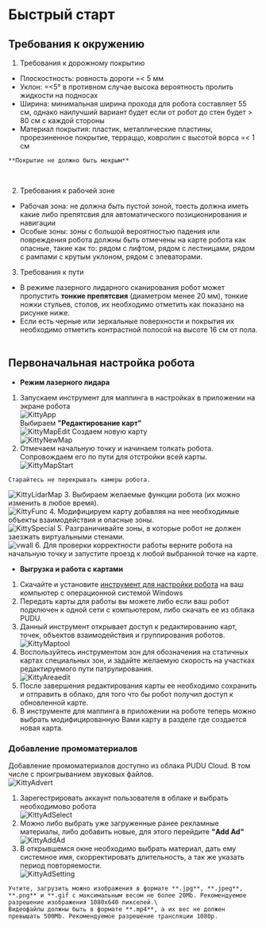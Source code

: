 # Быстрый старт

## Требования к окружению

1. Требования к дорожному покрытию

* Плоскостность: ровность дороги =< 5 мм
* Уклон: =<5° в противном случае высока вероятность пролить жидкости на подносах
* Ширина: минимальная ширина прохода для робота составляет 55 см, однако наилучший вариант будет если от робот до стен будет > 80 см с каждой стороны
* Материал покрытия: пластик, металлические пластины, прорезиненное покрытие, терраццо, ковролин с высотой ворса =< 1 см

```warning
**Покрытие не должно быть мокрым**
```
![]()
![]()
![]()

2. Требования к рабочей зоне

* Рабочая зона: не должна быть пустой зоной, тоесть должна иметь какие либо препятсвия для автоматического позиционирования и навигации
* Особые зоны: зоны с большой вероятностью падения или повреждения робота должны быть отмечены на карте робота как опасные, такие как то: рядом с лифтом, рядом с лестницами, рядом с рампами с крутым уклоном, рядом с элеваторами.

3. Требования к пути

* В режиме лазерного лидарного сканирования робот может пропустить **тонкие препятсвия** (диаметром менее 20 мм), тонкие ножки стульев, столов, их необходимо отметить как показано на рисунке ниже.
![]()
* Если есть черные или зеркальные поверхности и покрытия их необходимо отметить контрастной полосой на высоте 16 см от пола.
![]()

## Первоначальная настройка робота

* **Режим лазерного лидара**
1. Запускаем инструмент для маппинга в настройках в приложении на экране робота \
![KittyApp](/assets/images/Kitty_AppSettings.png)\
Выбираем **"Редактирование карт"**\
![KittyMapEdit](/assets/images/Kitty_mapedit.png)
Создаем новую карту\
![KittyNewMap](/assets/images/Kitty_newmap.png)
2. Отмечаем начальную точку и начинаем толкать робота. Сопровождаем его по пути для отстройки всей карты.\
![KittyMapStart](/assets/images/Kitty_carrymapping.png)
```warning
Старайтесь не перекрывать камеры робота.
```
![KittyLidarMap](/assets/images/Kitty_lidarmapping.png)
3. Выбираем желаемые функции робота (их можно изменить в любое время).\
![KittyFunc](/assets/images/Kitty_function.png) 
4. Модифицируем карту добавляя на нее необходимые объекты взаимодействия и опасные зоны.\
![KittySpecial](/assets/images/Kitty_app_specialelements.png)
5. Разграничивайте зоны, в которые робот не должен заезжать виртуальными стенами.\
![vwall](/assets/images/Kitty_vwall.png)
6. Для проверки корректности работы верните робота на начальную точку и запустите проезд к любой выбранной точке на карте.

* **Выгрузка и работа с картами**

1. Скачайте и установите [инструмент для настройки робота](https://drive.google.com/file/d/19j2bC97eX-4JQcutR7iZ3ihO7hQ9vYTp/view?usp=sharing) на ваш компьютер с операционной системой Windows
2. Передать карты для работы вы можете либо если ваш робот подключен к одной сети с компьютером, либо скачать ее из облака PUDU.
3. Данный инструмент открывает доступ к редактированию карт, точек, объектов взаимодействия и группирования роботов.\
![KittyMaptool](/assets/images/Kitty_MapTool.png)
4. Воспользуйтесь инструментом зон для обозначения на статичных картах специальных зон, и задайте желаемую скорость на участках редактируемого пути патрулирования.\
![KittyAreaedit](/assets/images/Kitty_Area.png)
5. После завершения редактирования карты ее необходимо сохранить и отправить в облако, для того что бы робот получил доступ к обновленной карте.
6. В инструменте для маппинга в приложении на роботе теперь можно выбрать модифицированную Вами карту в разделе где создается новая карта.

### Добавление промоматериалов
Добавление промоматериалов доступно из облака PUDU Cloud. В том числе с проигрыванием звуковых файлов.\
![KittyAdvert](/assets/images/Kitty_promoscreen.png)
1. Зарегестрировать аккаунт пользователя в облаке и выбрать необходимово робота\
![KittyAdSelect](/assets/images/Kitty_ad.png)
2. Можно либо выбрать уже загруженные ранее рекламные материалы, либо добавить новые, для этого перейдите **"Add Ad"**\
![KittyAddAd](/assets/images/Kitty_advertising.png)
3. В открывшемся окне необходимо выбрать материал, дать ему системное имя, скорректировать длительность, а так же указать период повторяемости.\
![KittyAdSetting](/assets/images/Kitty_ad_setting.png)
```warning
Учтите, загрузить можно изображения в формате **.jpg**, **.jpeg**, **.png** и **.gif с максимальным весом не более 20Mb. Рекомендуемое разрешение изображения 1080х640 пикселей.\
Видеофайлы должны быть в формате **.mp4**, а их вес не должен превышать 500Mb. Рекомендуемое разрешение трансляции 1080p.
```
